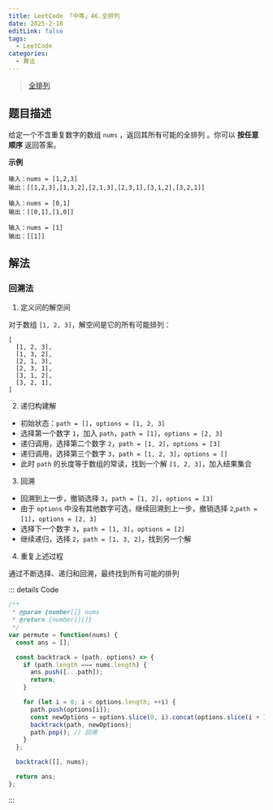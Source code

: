 ```yaml
---
title: LeetCode 「中等」46.全排列
date: 2025-2-18
editLink: false
tags:
  - LeetCode
categories:
  - 算法
---
```


> [全排列](https://leetcode.cn/problems/permutations/description/)

## 题目描述

给定一个不含重复数字的数组 `nums` ，返回其所有可能的全排列 。你可以 **按任意顺序** 返回答案。

**示例**

```
输入：nums = [1,2,3]
输出：[[1,2,3],[1,3,2],[2,1,3],[2,3,1],[3,1,2],[3,2,1]]

输入：nums = [0,1]
输出：[[0,1],[1,0]]

输入：nums = [1]
输出：[[1]]
```

## 解法

### 回溯法

1. 定义问的解空间

对于数组 `[1, 2, 3]`，解空间是它的所有可能排列：

```
[
  [1, 2, 3],
  [1, 3, 2],
  [2, 1, 3],
  [2, 3, 1],
  [3, 1, 2],
  [3, 2, 1],
]
```

2. 递归构建解

- 初始状态：`path = []`，`options = [1, 2, 3]`
- 选择第一个数字 `1`，加入 `path`，`path = [1]`，`options = [2, 3]`
- 递归调用，选择第二个数字 `2`，`path = [1, 2]`，`options = [3]`
- 递归调用，选择第三个数字 `3`，`path = [1, 2, 3]`，`options = []`
- 此时 `path` 的长度等于数组的常读，找到一个解 `[1, 2, 3]`，加入结果集合

3. 回溯

- 回溯到上一步，撤销选择 `3`，`path = [1, 2]`，`options = [3]`
- 由于 `options` 中没有其他数字可选，继续回溯到上一步，撤销选择 `2`,`path = [1]`，`options = [2, 3]`
- 选择下一个数字 `3`，`path = [1, 3]`，`options = [2]`
- 继续递归，选择 `2`，`path = [1, 3, 2]`，找到另一个解

4. 重复上述过程

通过不断选择、递归和回溯，最终找到所有可能的排列

::: details Code
```js
/**
 * @param {number[]} nums
 * @return {number[][]}
 */
var permute = function(nums) {
  const ans = [];

  const backtrack = (path, options) => {
    if (path.length === nums.length) {
      ans.push([...path]);
      return;
    }

    for (let i = 0; i < options.length; ++i) {
      path.push(options[i]);
      const newOptions = options.slice(0, i).concat(options.slice(i + 1));
      backtrack(path, newOptions);
      path.pop(); // 回溯
    }
  };

  backtrack([], nums);

  return ans;
};
```
:::
